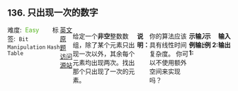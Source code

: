 <div style="font-size: 20px; margin-bottom: 15px; font-weight: bold;">136. 只出现一次的数字</div>
<div style="display: flex; font-size: 14px; justify-content: space-between;"><div><span style="margin-right: 30px;">难度:&nbsp;&nbsp;<label style="color: rgb(90, 183, 38);">Easy</label></span><span style="margin-right: 30px;">标签:&nbsp;&nbsp;<code>Bit Manipulation</code>&nbsp;<code>Hash Table</code></span></div><div><span style="margin-right: 15px;"><a href="https://leetcode.com/problems/single-number/">英文原题</a></span><span><a href="https://leetcode-cn.com/problems/single-number/">访问源站</a></span></div>
<hr style="height: 1px; margin: 1em 0px;" />
<p>给定一个<strong>非空</strong>整数数组，除了某个元素只出现一次以外，其余每个元素均出现两次。找出那个只出现了一次的元素。</p>

<p><strong>说明：</strong></p>

<p>你的算法应该具有线性时间复杂度。 你可以不使用额外空间来实现吗？</p>

<p><strong>示例 1:</strong></p>

<pre><strong>输入:</strong> [2,2,1]
<strong>输出:</strong> 1
</pre>

<p><strong>示例&nbsp;2:</strong></p>

<pre><strong>输入:</strong> [4,1,2,1,2]
<strong>输出:</strong> 4</pre>
